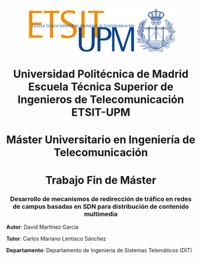 <div align="center"><img src="https://github.com/martinezgarciadavid/tfm-muit-etsit-upm/blob/main/Recursos/etsit_logo.png" width="400"/></div>

<div align="center"><h1>Universidad Politécnica de Madrid</br>Escuela Técnica Superior de Ingenieros de Telecomunicación</br>ETSIT-UPM</h1></div>

<div align="center"><h1>Máster Universitario en Ingeniería de Telecomunicación</h1></div>

<div align="center"><h1>Trabajo Fin de Máster</h1></div>

<div align="center"><h3>Desarrollo de mecanismos de redirección de tráfico en redes de campus basadas en SDN para distribución de contenido multimedia</h3></div>

**Autor**: David Martínez García

**Tutor**: Carlos Mariano Lentisco Sánchez

**Departamento**: Departamento de Ingeniería de Sistemas Telemáticos (DIT)
